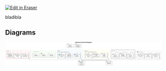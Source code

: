 <p><a target="_blank" href="https://app.eraser.io/workspace/SKa3LMO2mJfFYfpZrLoI" id="edit-in-eraser-github-link"><img alt="Edit in Eraser" src="https://firebasestorage.googleapis.com/v0/b/second-petal-295822.appspot.com/o/images%2Fgithub%2FOpen%20in%20Eraser.svg?alt=media&amp;token=968381c8-a7e7-472a-8ed6-4a6626da5501"></a></p>

bladibla

 


<!-- eraser-additional-content -->
## Diagrams
<!-- eraser-additional-files -->
<a href="/README-Infrastructure and Service Management-1.eraserdiagram" data-element-id="H1wn_Len2eOd1BXfnHSuJ"><img src="/.eraser/SKa3LMO2mJfFYfpZrLoI___Bc24ZxBLoDScuOMV0w4wEzhT0fj1___---diagram----25a446d462ff52413aaf914b56dd929a-Infrastructure-and-Service-Management.png" alt="" data-element-id="H1wn_Len2eOd1BXfnHSuJ" /></a>
<!-- end-eraser-additional-files -->
<!-- end-eraser-additional-content -->
<!--- Eraser file: https://app.eraser.io/workspace/SKa3LMO2mJfFYfpZrLoI --->